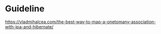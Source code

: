 # Guideline
https://vladmihalcea.com/the-best-way-to-map-a-onetomany-association-with-jpa-and-hibernate/